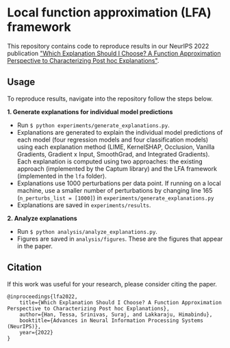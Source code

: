 # Local function approximation (LFA) framework

This repository contains code to reproduce results in our NeurIPS 2022 publication ["Which Explanation Should I Choose? A Function Approximation Perspective to Characterizing Post hoc Explanations"](https://arxiv.org/abs/2206.01254). 


## Usage

To reproduce results, navigate into the repository follow the steps below.

**1. Generate explanations for individual model predictions**
   
   * Run `$ python experiments/generate_explanations.py`.
   * Explanations are generated to explain the individual model predictions of each model (four regression models and four classification models) using each explanation method (LIME, KernelSHAP, Occlusion, Vanilla Gradients, Gradient x Input, SmoothGrad, and Integrated Gradients). Each explanation is computed using two approaches: the existing approach (implemented by the Captum library) and the LFA framework (implemented in the `lfa` folder).
   * Explanations use 1000 perturbations per data point. If running on a local machine, use a smaller number of perturbations by changing line 165 (`n_perturbs_list = [1000]`) in `experiments/generate_explanations.py`
   * Explanations are saved in `experiments/results`.

**2. Analyze explanations**
   
   * Run `$ python analysis/analyze_explanations.py`.
   * Figures are saved in `analysis/figures`. These are the figures that appear in the paper.


## Citation

If this work was useful for your research, please consider citing the paper.

```
@inproceedings{lfa2022,
    title={Which Explanation Should I Choose? A Function Approximation Perspective to Characterizing Post hoc Explanations},
    author={Han, Tessa, Srinivas, Suraj, and Lakkaraju, Himabindu},
    booktitle={Advances in Neural Information Processing Systems (NeurIPS)},
    year={2022}
}
```

